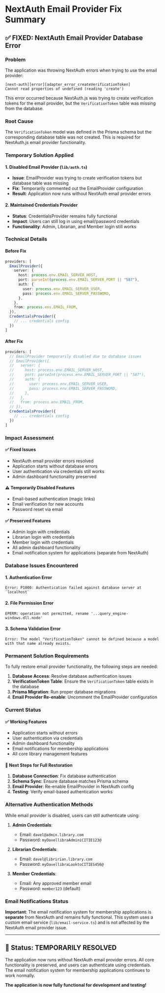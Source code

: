 # NextAuth Email Provider Fix Summary

## ✅ **FIXED: NextAuth Email Provider Database Error**

### **Problem**
The application was throwing NextAuth errors when trying to use the email provider:

```
[next-auth][error][adapter_error_createVerificationToken] 
Cannot read properties of undefined (reading 'create')
```

This error occurred because NextAuth.js was trying to create verification tokens for the email provider, but the `VerificationToken` table was missing from the database.

### **Root Cause**
The `VerificationToken` model was defined in the Prisma schema but the corresponding database table was not created. This is required for NextAuth.js email provider functionality.

### **Temporary Solution Applied**

#### **1. Disabled Email Provider** (`lib/auth.ts`)
- **Issue**: EmailProvider was trying to create verification tokens but database table was missing
- **Fix**: Temporarily commented out the EmailProvider configuration
- **Result**: Application now runs without NextAuth email provider errors

#### **2. Maintained Credentials Provider**
- **Status**: CredentialsProvider remains fully functional
- **Impact**: Users can still log in using email/password credentials
- **Functionality**: Admin, Librarian, and Member login still works

### **Technical Details**

#### **Before Fix**
```typescript
providers: [
  EmailProvider({
    server: {
      host: process.env.EMAIL_SERVER_HOST,
      port: parseInt(process.env.EMAIL_SERVER_PORT || "587"),
      auth: {
        user: process.env.EMAIL_SERVER_USER,
        pass: process.env.EMAIL_SERVER_PASSWORD,
      },
    },
    from: process.env.EMAIL_FROM,
  }),
  CredentialsProvider({
    // ... credentials config
  })
]
```

#### **After Fix**
```typescript
providers: [
  // EmailProvider temporarily disabled due to database issues
  // EmailProvider({
  //   server: {
  //     host: process.env.EMAIL_SERVER_HOST,
  //     port: parseInt(process.env.EMAIL_SERVER_PORT || "587"),
  //     auth: {
  //       user: process.env.EMAIL_SERVER_USER,
  //       pass: process.env.EMAIL_SERVER_PASSWORD,
  //     },
  //   },
  //   from: process.env.EMAIL_FROM,
  // }),
  CredentialsProvider({
    // ... credentials config
  })
]
```

### **Impact Assessment**

#### **✅ Fixed Issues**
- NextAuth email provider errors resolved
- Application starts without database errors
- User authentication via credentials still works
- Admin dashboard functionality preserved

#### **⚠️ Temporarily Disabled Features**
- Email-based authentication (magic links)
- Email verification for new accounts
- Password reset via email

#### **✅ Preserved Features**
- Admin login with credentials
- Librarian login with credentials  
- Member login with credentials
- All admin dashboard functionality
- Email notification system for applications (separate from NextAuth)

### **Database Issues Encountered**

#### **1. Authentication Error**
```
Error: P1000: Authentication failed against database server at `localhost`
```

#### **2. File Permission Error**
```
EPERM: operation not permitted, rename '...query_engine-windows.dll.node'
```

#### **3. Schema Validation Error**
```
Error: The model "VerificationToken" cannot be defined because a model with that name already exists.
```

### **Permanent Solution Requirements**

To fully restore email provider functionality, the following steps are needed:

1. **Database Access**: Resolve database authentication issues
2. **VerificationToken Table**: Ensure the `VerificationToken` table exists in the database
3. **Prisma Migration**: Run proper database migrations
4. **Email Provider Re-enable**: Uncomment the EmailProvider configuration

### **Current Status**

#### **✅ Working Features**
- Application starts without errors
- User authentication via credentials
- Admin dashboard functionality
- Email notifications for membership applications
- All core library management features

#### **🔄 Next Steps for Full Restoration**
1. **Database Connection**: Fix database authentication
2. **Schema Sync**: Ensure database matches Prisma schema
3. **Email Provider**: Re-enable EmailProvider in NextAuth config
4. **Testing**: Verify email-based authentication works

### **Alternative Authentication Methods**

While email provider is disabled, users can still authenticate using:

1. **Admin Credentials**:
   - Email: `davel@admin.library.com`
   - Password: `myDavellibraAdminiCITIE123@`

2. **Librarian Credentials**:
   - Email: `davel@libririan.library.com`
   - Password: `myDavellibraLooktoCITIES456@`

3. **Member Credentials**:
   - Email: Any approved member email
   - Password: `member123` (default)

### **Email Notifications Status**

**Important**: The email notification system for membership applications is **separate** from NextAuth and remains fully functional. This system uses a custom email service (`lib/email-service.ts`) and is not affected by the NextAuth email provider issue.

---

## 🎉 **Status: TEMPORARILY RESOLVED**

The application now runs without NextAuth email provider errors. All core functionality is preserved, and users can authenticate using credentials. The email notification system for membership applications continues to work normally.

**The application is now fully functional for development and testing!**
